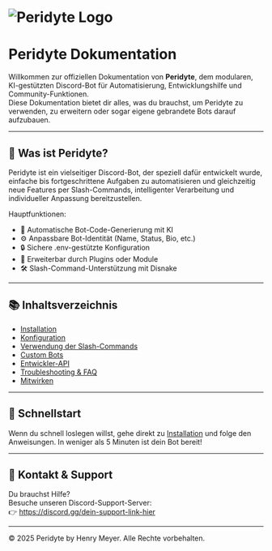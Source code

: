# ![Peridyte Logo](https://cdn.discordapp.com/attachments/1081208238441246801/1371094983305728010/Logo.png?ex=68248635&is=682334b5&hm=e843c9e597e3759ccd7982f8f43961b22ccb5e7eb0afa322ed0a3a97fe5ae0da&)
# Peridyte Dokumentation

Willkommen zur offiziellen Dokumentation von **Peridyte**, dem modularen, KI-gestützten Discord-Bot für Automatisierung, Entwicklungshilfe und Community-Funktionen.  
Diese Dokumentation bietet dir alles, was du brauchst, um Peridyte zu verwenden, zu erweitern oder sogar eigene gebrandete Bots darauf aufzubauen.

---

## 📌 Was ist Peridyte?

Peridyte ist ein vielseitiger Discord-Bot, der speziell dafür entwickelt wurde, einfache bis fortgeschrittene Aufgaben zu automatisieren und gleichzeitig neue Features per Slash-Commands, intelligenter Verarbeitung und individueller Anpassung bereitzustellen.

Hauptfunktionen:

- 🧠 Automatische Bot-Code-Generierung mit KI
- ⚙️ Anpassbare Bot-Identität (Name, Status, Bio, etc.)
- 🔒 Sichere .env-gestützte Konfiguration
- 🧩 Erweiterbar durch Plugins oder Module
- 🛠️ Slash-Command-Unterstützung mit Disnake

---

## 📚 Inhaltsverzeichnis

- [Installation](./docs/installation.md)
- [Konfiguration](./docs/configuration.md)
- [Verwendung der Slash-Commands](./docs/commands.md)
- [Custom Bots](./docs/custom-bots.md)
- [Entwickler-API](./docs/api.md)
- [Troubleshooting & FAQ](./docs/faq.md)
- [Mitwirken](./docs/contributing.md)

---

## 🚀 Schnellstart

Wenn du schnell loslegen willst, gehe direkt zu [Installation](./docs/installation.md) und folge den Anweisungen. In weniger als 5 Minuten ist dein Bot bereit!

---

## 🤝 Kontakt & Support

Du brauchst Hilfe?  
Besuche unseren Discord-Support-Server:  
👉 https://discord.gg/dein-support-link-hier

---

© 2025 Peridyte by Henry Meyer. Alle Rechte vorbehalten.
